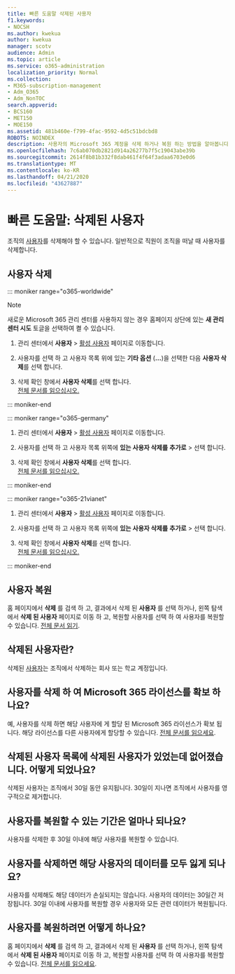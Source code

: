 ```yaml
---
title: 빠른 도움말 삭제된 사용자
f1.keywords:
- NOCSH
ms.author: kwekua
author: kwekua
manager: scotv
audience: Admin
ms.topic: article
ms.service: o365-administration
localization_priority: Normal
ms.collection:
- M365-subscription-management
- Adm_O365
- Adm_NonTOC
search.appverid:
- BCS160
- MET150
- MOE150
ms.assetid: 481b460e-f799-4fac-9592-4d5c51bdcbd8
ROBOTS: NOINDEX
description: 사용자의 Microsoft 365 계정을 삭제 하거나 복원 하는 방법을 알아봅니다.
ms.openlocfilehash: 7c6ab070db2821d914a26277b7f5c19043abe39b
ms.sourcegitcommit: 2614f8b81b332f8dab461f4f64f3adaa6703e0d6
ms.translationtype: MT
ms.contentlocale: ko-KR
ms.lasthandoff: 04/21/2020
ms.locfileid: "43627887"
---
```

# <a name="quick-help-deleted-user"></a>빠른 도움말: 삭제된 사용자

조직의 [사용자](../add-users/add-users.md)를 삭제해야 할 수 있습니다. 일반적으로 직원이 조직을 떠날 때 사용자를 삭제합니다. 
  
## <a name="delete-a-user"></a>사용자 삭제

::: moniker range="o365-worldwide"

> [!NOTE]
> 새로운 Microsoft 365 관리 센터를 사용하지 않는 경우 홈페이지 상단에 있는 **새 관리 센터 시도** 토글을 선택하여 켤 수 있습니다.
  
1. 관리 센터에서 **사용자** \> <a href="https://go.microsoft.com/fwlink/p/?linkid=834822" target="_blank">활성 사용자</a> 페이지로 이동합니다.

2. 사용자를 선택 하 고 사용자 목록 위에 있는 **기타 옵션** (**...**)을 선택한 다음 **사용자 삭제**를 선택 합니다.
  
3. 삭제 확인 창에서 **사용자 삭제**를 선택 합니다. <br/>[전체 문서를 읽으십시오.](../add-users/delete-a-user.md)
  
::: moniker-end

::: moniker range="o365-germany"

1. 관리 센터에서 **사용자** \> <a href="https://go.microsoft.com/fwlink/p/?linkid=847686" target="_blank">활성 사용자</a> 페이지로 이동합니다.  

2. 사용자를 선택 하 고 사용자 목록 위쪽에 **있는 사용자 삭제를** **추가로** > 선택 합니다.
  
3. 삭제 확인 창에서 **사용자 삭제**를 선택 합니다. <br/>[전체 문서를 읽으십시오.](../add-users/delete-a-user.md)

::: moniker-end

::: moniker range="o365-21vianet"

1. 관리 센터에서 **사용자** \> <a href="https://go.microsoft.com/fwlink/p/?linkid=850628" target="_blank">활성 사용자</a> 페이지로 이동합니다. 

2. 사용자를 선택 하 고 사용자 목록 위쪽에 **있는 사용자 삭제를** **추가로** > 선택 합니다.
  
3. 삭제 확인 창에서 **사용자 삭제**를 선택 합니다. <br/>[전체 문서를 읽으십시오.](../add-users/delete-a-user.md)

::: moniker-end

  
## <a name="restore-a-user"></a>사용자 복원

홈 페이지에서 **삭제** 를 검색 하 고, 결과에서 삭제 된 **사용자** 를 선택 하거나, 왼쪽 탐색에서 **삭제 된 사용자** 페이지로 이동 하 고, 복원할 사용자를 선택 하 여 사용자를 복원할 수 있습니다. [전체 문서 읽기](../add-users/delete-a-user.md).
  
## <a name="what-are-deleted-users"></a>삭제된 사용자란?

삭제된 [사용자](../add-users/add-users.md)는 조직에서 삭제하는 회사 또는 학교 계정입니다. 
  
## <a name="does-deleting-a-user-free-up-their-microsoft-365-license"></a>사용자를 삭제 하 여 Microsoft 365 라이선스를 확보 하나요?

예, 사용자를 삭제 하면 해당 사용자에 게 할당 된 Microsoft 365 라이선스가 확보 됩니다. 해당 라이선스를 다른 사용자에게 할당할 수 있습니다. [전체 문서를 읽으세요](../../commerce/licenses/remove-licenses-from-subscription.md).
  
## <a name="i-had-a-deleted-user-listed-in-deleted-users-and-then-it-disappeared-what-happened"></a>삭제된 사용자 목록에 삭제된 사용자가 있었는데 없어졌습니다. 어떻게 되었나요?

삭제된 사용자는 조직에서 30일 동안 유지됩니다. 30일이 지나면 조직에서 사용자를 영구적으로 제거합니다.
  
## <a name="how-long-do-i-have-if-i-want-to-restore-a-user"></a>사용자를 복원할 수 있는 기간은 얼마나 되나요?

사용자를 삭제한 후 30일 이내에 해당 사용자를 복원할 수 있습니다.
  
## <a name="do-i-lose-all-the-users-data-when-i-delete-them"></a>사용자를 삭제하면 해당 사용자의 데이터를 모두 잃게 되나요?

사용자를 삭제해도 해당 데이터가 손실되지는 않습니다. 사용자의 데이터는 30일간 저장됩니다. 30일 이내에 사용자를 복원할 경우 사용자와 모든 관련 데이터가 복원됩니다.
  
## <a name="how-do-i-restore-a-user"></a>사용자를 복원하려면 어떻게 하나요?

홈 페이지에서 **삭제** 를 검색 하 고, 결과에서 삭제 된 **사용자** 를 선택 하거나, 왼쪽 탐색에서 **삭제 된 사용자** 페이지로 이동 하 고, 복원할 사용자를 선택 하 여 사용자를 복원할 수 있습니다. [전체 문서를 읽으세요](../add-users/delete-a-user.md).
  

